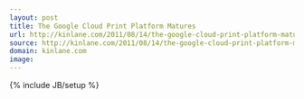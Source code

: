```yaml
---
layout: post
title: The Google Cloud Print Platform Matures
url: http://kinlane.com/2011/08/14/the-google-cloud-print-platform-matures/
source: http://kinlane.com/2011/08/14/the-google-cloud-print-platform-matures/
domain: kinlane.com
image: 
---
```

{% include JB/setup %}